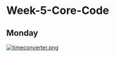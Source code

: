 # Week-5-Core-Code

## Monday

[![timeconverter.png](https://i.postimg.cc/qR9ThLds/timeconverter.png)](https://postimg.cc/wycPnDMM)

